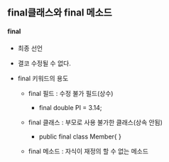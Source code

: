 ## final클래스와 final 메소드

#### final

- 최종 선언

- 결코 수정될 수 없다.

- final 키워드의 용도

  - final 필드 : 수정 불가 필드(상수)

    - final double PI = 3.14;

  - final 클래스 : 부모로 사용 불가한 클래스(상속 안됨)

    - public final class Member{     }

  - final 메소드 : 자식이 재정의 할 수 없는 메소드

    

    

